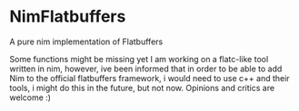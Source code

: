 # NimFlatbuffers
A pure nim implementation of Flatbuffers

Some functions might be missing yet
I am working on a flatc-like tool written in nim, however, ive been informed that in order to be able to add Nim to the official flatbuffers framework, i would need to use c++ and their tools, i might do this in the future, but not now.
Opinions and critics are welcome :)
